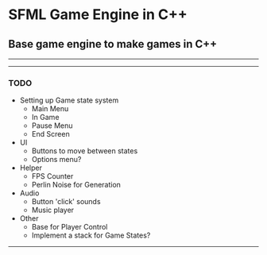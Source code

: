 # SFML Game Engine in C++

## Base game engine to make games in C++

---

---

### TODO

- Setting up Game state system
  - Main Menu
  - In Game
  - Pause Menu
  - End Screen
- UI
  - Buttons to move between states
  - Options menu?
- Helper
  - FPS Counter
  - Perlin Noise for Generation
- Audio
  - Button 'click' sounds
  - Music player
- Other
  - Base for Player Control
  - Implement a stack for Game States?

---
